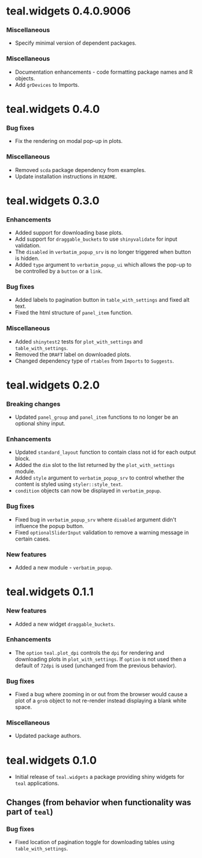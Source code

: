 # teal.widgets 0.4.0.9006

### Miscellaneous

* Specify minimal version of dependent packages.

### Miscellaneous

* Documentation enhancements - code formatting package names and R objects.
* Add `grDevices` to Imports.

# teal.widgets 0.4.0

### Bug fixes

* Fix the rendering on modal pop-up in plots.

### Miscellaneous

* Removed `scda` package dependency from examples.
* Update installation instructions in `README`.

# teal.widgets 0.3.0

### Enhancements
* Added support for downloading base plots.
* Add support for `draggable_buckets` to use `shinyvalidate` for input validation.
* The `disabled` in `verbatim_popup_srv` is no longer triggered when button is hidden.
* Added `type` argument to `verbatim_popup_ui` which allows the pop-up to be controlled by a `button` or a `link`.

### Bug fixes
* Added labels to pagination button in `table_with_settings` and fixed alt text.
* Fixed the html structure of `panel_item` function.

### Miscellaneous
* Added `shinytest2` tests for `plot_with_settings` and `table_with_settings`.
* Removed the `DRAFT` label on downloaded plots.
* Changed dependency type of `rtables` from `Imports` to `Suggests`.

# teal.widgets 0.2.0

### Breaking changes
* Updated `panel_group` and `panel_item` functions to no longer be an optional shiny input.

### Enhancements
* Updated `standard_layout` function to contain class not id for each output block.
* Added the `dim` slot to the list returned by the `plot_with_settings` module.
* Added `style` argument to `verbatim_popup_srv` to control whether the content is styled using `styler::style_text`.
* `condition` objects can now be displayed in `verbatim_popup`.

### Bug fixes
* Fixed bug in `verbatim_popup_srv` where `disabled` argument didn't influence the popup button.
* Fixed `optionalSliderInput` validation to remove a warning message in certain cases.

### New features
* Added a new module - `verbatim_popup`.

# teal.widgets 0.1.1

### New features
* Added a new widget `draggable_buckets`.

### Enhancements
* The `option` `teal.plot_dpi` controls the `dpi` for rendering and downloading plots in `plot_with_settings`. If `option` is not used then a default of `72dpi` is used (unchanged from the previous behavior).

### Bug fixes
* Fixed a bug where zooming in or out from the browser would cause a plot of a `grob` object to not re-render instead displaying a blank white space.

### Miscellaneous
* Updated package authors.

# teal.widgets 0.1.0

* Initial release of `teal.widgets` a package providing shiny widgets for `teal` applications.

## Changes (from behavior when functionality was part of `teal`)

### Bug fixes
* Fixed location of pagination toggle for downloading tables using `table_with_settings`.
